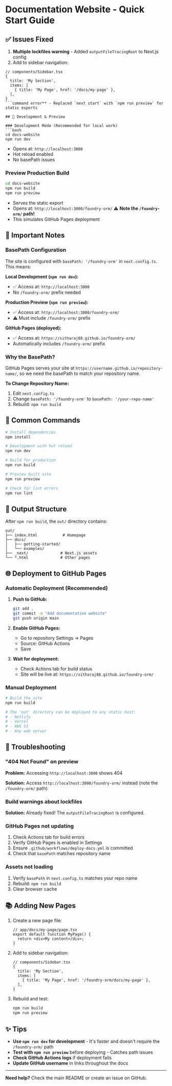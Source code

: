 # Documentation Website - Quick Start Guide

## ✅ Issues Fixed

1. **Multiple lockfiles warning** - Added `outputFileTracingRoot` to Next.js config
22. Add to sidebar navigation:
   ```tsx
   // components/Sidebar.tsx
   {
     title: 'My Section',
     items: [
       { title: 'My Page', href: '/docs/my-page' },
     ],
   }
   ```command error** - Replaced `next start` with `npm run preview` for static exports

## 🚀 Development & Preview

### Development Mode (Recommended for local work)
```bash
cd docs-website
npm run dev
```
- Opens at: `http://localhost:3000`
- Hot reload enabled
- No basePath issues

### Preview Production Build
```bash
cd docs-website
npm run build
npm run preview
```
- Serves the static export
- Opens at: `http://localhost:3000/foundry-orm/` ⚠️ **Note the `/foundry-orm/` path!**
- This simulates GitHub Pages deployment

## 📝 Important Notes

### BasePath Configuration
The site is configured with `basePath: '/foundry-orm'` in `next.config.ts`. This means:

**Local Development (`npm run dev`):**
- ✅ Access at: `http://localhost:3000`
- No `/foundry-orm/` prefix needed

**Production Preview (`npm run preview`):**
- ✅ Access at: `http://localhost:3000/foundry-orm/`
- ⚠️ Must include `/foundry-orm/` prefix

**GitHub Pages (deployed):**
- ✅ Access at: `https://sitharaj88.github.io/foundry-orm/`
- Automatically includes `/foundry-orm/` prefix

### Why the BasePath?
GitHub Pages serves your site at `https://username.github.io/repository-name/`, so we need the basePath to match your repository name. 

**To Change Repository Name:**
1. Edit `next.config.ts`
2. Change `basePath: '/foundry-orm'` to `basePath: '/your-repo-name'`
3. Rebuild: `npm run build`

## 🔧 Common Commands

```bash
# Install dependencies
npm install

# Development with hot reload
npm run dev

# Build for production
npm run build

# Preview built site
npm run preview

# Check for lint errors
npm run lint
```

## 📂 Output Structure

After `npm run build`, the `out/` directory contains:
```
out/
├── index.html           # Homepage
├── docs/
│   ├── getting-started/
│   └── examples/
├── _next/              # Next.js assets
└── *.html              # Other pages
```

## 🌐 Deployment to GitHub Pages

### Automatic Deployment (Recommended)

1. **Push to GitHub:**
   ```bash
   git add .
   git commit -m "Add documentation website"
   git push origin main
   ```

2. **Enable GitHub Pages:**
   - Go to repository Settings → Pages
   - Source: GitHub Actions
   - Save

3. **Wait for deployment:**
   - Check Actions tab for build status
   - Site will be live at: `https://sitharaj88.github.io/foundry-orm/`

### Manual Deployment

```bash
# Build the site
npm run build

# The 'out' directory can be deployed to any static host:
# - Netlify
# - Vercel
# - AWS S3
# - Any web server
```

## 🐛 Troubleshooting

### "404 Not Found" on preview
**Problem:** Accessing `http://localhost:3000` shows 404

**Solution:** Access `http://localhost:3000/foundry-orm/` instead (note the `/foundry-orm/` path)

### Build warnings about lockfiles
**Solution:** Already fixed! The `outputFileTracingRoot` is configured.

### GitHub Pages not updating
1. Check Actions tab for build errors
2. Verify GitHub Pages is enabled in Settings
3. Ensure `.github/workflows/deploy-docs.yml` is committed
4. Check that `basePath` matches repository name

### Assets not loading
1. Verify `basePath` in `next.config.ts` matches your repo name
2. Rebuild: `npm run build`
3. Clear browser cache

## 📚 Adding New Pages

1. Create a new page file:
   ```tsx
   // app/docs/my-page/page.tsx
   export default function MyPage() {
     return <div>My content</div>;
   }
   ```

2. Add to sidebar navigation:
   ```tsx
   // components/Sidebar.tsx
   {
     title: 'My Section',
     items: [
       { title: 'My Page', href: '/foundry-orm/docs/my-page' },
     ],
   }
   ```

3. Rebuild and test:
   ```bash
   npm run build
   npm run preview
   ```

## ✨ Tips

- **Use `npm run dev` for development** - It's faster and doesn't require the `/foundry-orm/` path
- **Test with `npm run preview`** before deploying - Catches path issues
- **Check GitHub Actions logs** if deployment fails
- **Update GitHub username** in links throughout the docs

---

**Need help?** Check the main README or create an issue on GitHub.
